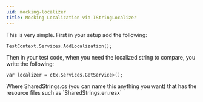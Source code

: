 ```yaml
---
uid: mocking-localizer
title: Mocking Localization via IStringLocalizer
---
```


<p>This is very simple. First in your setup add the following:</p>
<code>TestContext.Services.AddLocalization();</code>
<p>Then in your test code, when you need the localized string to compare, you write the following:</p>
<code>var localizer = ctx.Services.GetService<IStringLocalizer<SharedStrings>>();</code>
<p>Where SharedStrings.cs (you can name this anything you want) that has the resource files such as `SharedStrings.en.resx`</p>

